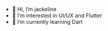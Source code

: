 - 👋 Hi, I’m jackeline
- 👀 I’m interested in UI/UX and Flutter
- 🌱 I’m currently learning Dart

<!---
jack-uiux/jack-uiux is a ✨ special ✨ repository because its `README.md` (this file) appears on your GitHub profile.
You can click the Preview link to take a look at your changes.
--->
